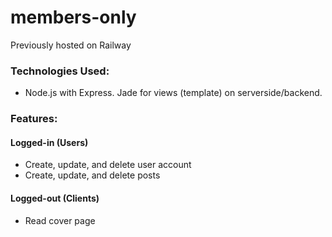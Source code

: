 # members-only
Previously hosted on Railway

### Technologies Used: 
- Node.js with Express. Jade for views (template) on serverside/backend.

### Features: 
#### Logged-in (Users)
- Create, update, and delete user account
- Create, update, and delete posts
#### Logged-out (Clients)
- Read cover page

